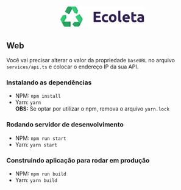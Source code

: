 
<h1 align="center">
    <img alt="Ecoleta" title="Ecoleta" src="/.github/ecoleta.svg" width="220px" />
</h1>

## Web

Você vai precisar alterar o valor da propriedade `baseURL` no arquivo `services/api.ts` e colocar o endereço IP da sua API.

### Instalando as dependências
- NPM: `npm install`
- Yarn: `yarn`  
**OBS:** Se optar por utilizar o npm, remova o arquivo `yarn.lock`

### Rodando servidor de desenvolvimento
- NPM: `npm run start`
- Yarn: `yarn start`

### Construindo aplicação para rodar em produção
- NPM: `npm run build`
- Yarn: `yarn build`
